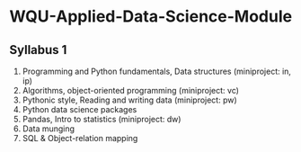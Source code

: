# WQU-Applied-Data-Science-Module
## Syllabus 1
1. Programming and Python fundamentals, Data structures (miniproject: in, ip)
2. Algorithms, object-oriented programming (miniproject: vc)
3. Pythonic style, Reading and writing data (miniproject: pw)
4. Python data science packages
5. Pandas, Intro to statistics (miniproject: dw)
6. Data munging
7. SQL & Object-relation mapping
